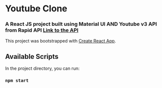 # Youtube Clone

### A React JS project built using Material UI AND Youtube v3 API from Rapid API [Link to the API](https://rapidapi.com/ytdlfree/api/youtube-v31)

This project was bootstrapped with [Create React App](https://github.com/facebook/create-react-app).

## Available Scripts

In the project directory, you can run:

### `npm start`
